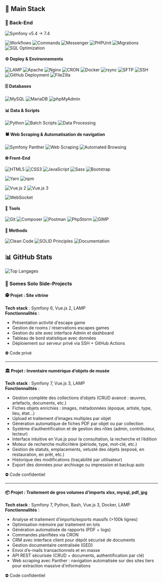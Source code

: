 ## 🧰 Main Stack


### 🧱 Back-End

![Symfony v5.4 → 7.4](https://img.shields.io/badge/Symfony%20v5.4%20%E2%86%92%207.4-000?logo=symfony&logoColor=white&style=flat-square)

![Workflows](https://img.shields.io/badge/-Workers/Queues-555?style=flat-square)
![Commands](https://img.shields.io/badge/-Commands-0E76A8?style=flat-square)
![Messenger](https://img.shields.io/badge/-Messenger-000?logo=symfony&logoColor=white&style=flat-square)
![PHPUnit](https://img.shields.io/badge/-PHPUnit-0B73A8?style=flat-square)
![Migrations](https://img.shields.io/badge/-Migrations-6DB33F?style=flat-square)
![SQL Optimization](https://img.shields.io/badge/-SQL%20Optimization-336791?style=flat-square)

#### ⚙️ Deploy & Environnements
![LAMP](https://img.shields.io/badge/-LAMP-0e76a8?style=flat-square)
![Apache](https://img.shields.io/badge/-Apache-D22128?logo=apache&logoColor=white&style=flat-square)
![Nginx](https://img.shields.io/badge/-Nginx-009639?logo=nginx&logoColor=white&style=flat-square)
![CRON](https://img.shields.io/badge/-CRON%20Jobs-0E76A8?style=flat-square)
![Docker](https://img.shields.io/badge/-Docker-2496ED?logo=docker&logoColor=white&style=flat-square)
![rsync](https://img.shields.io/badge/-rsync-4EAA25?style=flat-square)
![SFTP](https://img.shields.io/badge/-SFTP-0078D4?style=flat-square)
![SSH](https://img.shields.io/badge/-SSH-333333?logo=gnome-terminal&logoColor=white&style=flat-square)
![GitHub Deployment](https://img.shields.io/badge/-GitHub%20Deploy-181717?logo=github&logoColor=white&style=flat-square)
![FileZilla](https://img.shields.io/badge/-FileZilla-BF0000?style=flat-square)

#### 🗄️ Databases
![MySQL](https://img.shields.io/badge/-MySQL-4479A1?logo=mysql&logoColor=white&style=flat-square)
![MariaDB](https://img.shields.io/badge/-MariaDB-003545?logo=mariadb&logoColor=white&style=flat-square)
![phpMyAdmin](https://img.shields.io/badge/-phpMyAdmin-F5A623?style=flat-square)

#### 📊 Data & Scripts
![Python](https://img.shields.io/badge/-Python-FFD43B?logo=python&logoColor=black&style=flat-square)
![Batch Scripts](https://img.shields.io/badge/-Batch%20Processing-555?style=flat-square)
![Data Processing](https://img.shields.io/badge/-Data%20Handling-6E40C9?style=flat-square)

#### 🕷️ Web Scraping & Automatisation de navigation  
![Symfony Panther](https://img.shields.io/badge/-Panther-6C3483?logo=symfony&logoColor=white&style=flat-square)
![Web Scraping](https://img.shields.io/badge/-Web%20Scraping-9B59B6?logo=selenium&logoColor=white&style=flat-square)
![Automated Browsing](https://img.shields.io/badge/-Navigation%20Automatisée-8E44AD?style=flat-square)

#### 🌐 Front-End
![HTML5](https://img.shields.io/badge/-HTML5-E34F26?logo=html5&logoColor=white&style=flat-square)
![CSS3](https://img.shields.io/badge/-CSS3-1572B6?logo=css3&logoColor=white&style=flat-square)
![JavaScript](https://img.shields.io/badge/-JavaScript-F7DF1E?logo=javascript&logoColor=black&style=flat-square)
![Sass](https://img.shields.io/badge/-Sass-CC6699?logo=sass&logoColor=white&style=flat-square)
![Bootstrap](https://img.shields.io/badge/-Bootstrap-7952B3?logo=bootstrap&logoColor=white&style=flat-square)

![Yarn](https://img.shields.io/badge/-Yarn-2C8EBB?logo=yarn&logoColor=white&style=flat-square)
![npm](https://img.shields.io/badge/-npm-CB3837?logo=npm&logoColor=white&style=flat-square)

![Vue.js 2](https://img.shields.io/badge/-Vue.js%202-41B883?logo=vue.js&logoColor=white&style=flat-square) 
![Vue.js 3](https://img.shields.io/badge/-Vue.js%203-3FB27F?logo=vue.js&logoColor=white&style=flat-square)  

![WebSocket](https://img.shields.io/badge/-WebSocket-35495E?style=flat-square)


#### 🧰 Tools
![Git](https://img.shields.io/badge/-Git-F05032?logo=git&logoColor=white&style=flat-square)
![Composer](https://img.shields.io/badge/-Composer-885630?logo=composer&logoColor=white&style=flat-square)
![Postman](https://img.shields.io/badge/-Postman-FF6C37?logo=postman&logoColor=white&style=flat-square)
![PhpStorm](https://img.shields.io/badge/-PhpStorm-000000?logo=phpstorm&logoColor=white&style=flat-square)
![GIMP](https://img.shields.io/badge/-GIMP-5C5543?logo=gimp&logoColor=white&style=flat-square)

#### 🧠 Methods
![Clean Code](https://img.shields.io/badge/-Clean%20Code-2ECC71?style=flat-square&logo=codefactor&logoColor=white)
![SOLID Principles](https://img.shields.io/badge/-SOLID-3498DB?style=flat-square&logo=stackexchange&logoColor=white)
![Documentation](https://img.shields.io/badge/-Documentation-F39C12?style=flat-square&logo=read-the-docs&logoColor=white)


## 📊 GitHub Stats

![Top Langages](https://github-readme-stats.vercel.app/api/top-langs/?username=beckquentin&layout=compact&theme=tokyonight)



### 🚀 Somes Solo Side-Projects

#### 🕵️ Projet : Site vitrine
**Tech stack** : Symfony 6, Vue.js 2, LAMP  
**Fonctionnalités** :  
- Présentation activité d'escape game
- Gestion de rooms / réservations escapes games
- Gestion du site avec interface Admin et dashboard
- Tableau de bord statistique avec données
- Déploiement sur serveur privé via SSH + GitHub Actions
  
⛔ Code privé

---

#### 🏛️ Projet : Inventaire numérique d’objets de musée
**Tech stack** : Symfony 7, Vue.js 3, LAMP  
**Fonctionnalités** :
- Gestion complète des collections d’objets (CRUD avancé : œuvres, artefacts, documents, etc.)
- Fiches objets enrichies : images, métadonnées (époque, artiste, type, lieu, état...)
- Upload et traitement d’images multiples par objet
- Génération automatique de fiches PDF par objet ou par collection
- Système d’authentification et de gestion des rôles (admin, contributeur, lecteur)
- Interface intuitive en Vue.js pour la consultation, la recherche et l’édition
- Moteur de recherche multicritère (période, type, mot-clé, etc.)
- Gestion de statuts, emplacements, vetusté des objets (exposé, en restauration, en prêt, etc.)
- Historique des modifications (traçabilité par utilisateur)
- Export des données pour archivage ou impression et backup auto
  
⛔ Code confidentiel

---

#### 📦 Projet : Traitement de gros volumes d’imports xlsx, mysql, pdf, jpg  
**Tech stack** : Symfony 7, Python, Bash, Vue.js 3, Docker, LAMP  
**Fonctionnalités** :
- Analyse et traitement d’imports/exports massifs (>100k lignes)
- Optimisation mémoire par traitement en lots
- Génération automatisée de rapports (PDF + logs)
- Commandes planifiées via CRON
- CRM avec interface client pour dépôt sécurisé de documents
- Gestion documentaire centralisée (GED)
- Envoi d’e-mails transactionnels et en masse
- API REST sécurisée (CRUD + documents, authentification par clé)
- Web scraping avec Panther : navigation automatisée sur des sites tiers pour extraction massive d'informations
  
⛔ Code confidentiel




